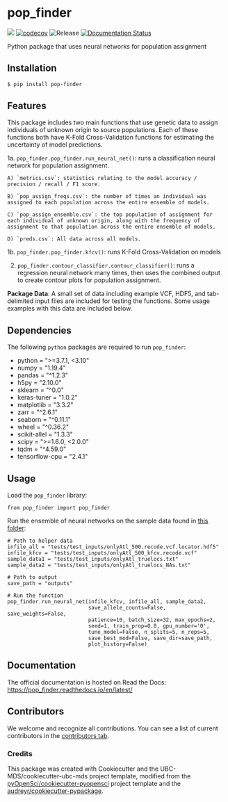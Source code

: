 # pop_finder 

![](https://github.com/katieb1/pop_finder/workflows/build/badge.svg) [![codecov](https://codecov.io/gh/katieb1/pop_finder/branch/main/graph/badge.svg)](https://codecov.io/gh/katieb1/pop_finder) ![Release](https://img.shields.io/github/v/release/katieb1/pop_finder?include_prereleases) [![Documentation Status](https://readthedocs.org/projects/pop_finder/badge/?version=latest)](https://pop_finder.readthedocs.io/en/latest/?badge=latest)

Python package that uses neural networks for population assignment

## Installation

```bash
$ pip install pop-finder
```

## Features

This package includes two main functions that use genetic data to assign individuals of unknown origin to source populations. Each of these functions both have K-Fold Cross-Validation functions for estimating the uncertainty of model predictions. 

1a. `pop_finder.pop_finder.run_neural_net()`: runs a classification neural network for population assignment. 

    A) `metrics.csv`: statistics relating to the model accuracy / precision / recall / F1 score.

    B) `pop_assign_freqs.csv`: the number of times an individual was assigned to each population across the entire ensemble of models.

    C) `pop_assign_ensemble.csv`: the top population of assignment for each individual of unknown origin, along with the frequency of assignment to that population across the entire ensemble of models.

    D) `preds.csv`: All data across all models.

1b. `pop_finder.pop_finder.kfcv()`: runs K-Fold Cross-Validation on models

2. `pop_finder.contour_classifier.contour_classifier()`: runs a regression neural network many times, then uses the combined output to create contour plots for population assignment.


**Package Data**: A small set of data including example VCF, HDF5, and tab-delimited input files are included for testing the functions. Some usage examples with this data are included below.

## Dependencies

The following `python` packages are required to run `pop_finder`:

* python = ">=3.7.1, <3.10"
* numpy = "1.19.4"
* pandas = "^1.2.3"
* h5py = "2.10.0"
* sklearn = "^0.0"
* keras-tuner = "1.0.2"
* matplotlib = "3.3.2"
* zarr = "^2.6.1"
* seaborn = "^0.11.1"
* wheel = "^0.36.2"
* scikit-allel = "1.3.3"
* scipy = ">=1.6.0, <2.0.0"
* tqdm = "^4.59.0"
* tensorflow-cpu = "2.4.1"

## Usage

Load the `pop_finder` library:

```
from pop_finder import pop_finder
```

Run the ensemble of neural networks on the sample data found in [this folder](https://github.com/katieb1/pop_finder/tree/main/tests/test_inputs):

```
# Path to helper data
infile_all = "tests/test_inputs/onlyAtl_500.recode.vcf.locator.hdf5"
infile_kfcv = "tests/test_inputs/onlyAtl_500_kfcv.recode.vcf"
sample_data1 = "tests/test_inputs/onlyAtl_truelocs.txt"
sample_data2 = "tests/test_inputs/onlyAtl_truelocs_NAs.txt" 

# Path to output
save_path = "outputs"

# Run the function
pop_finder.run_neural_net(infile_kfcv, infile_all, sample_data2,
                          save_allele_counts=False, save_weights=False,
                          patience=10, batch_size=32, max_epochs=2,
                          seed=1, train_prop=0.8, gpu_number='0',
                          tune_model=False, n_splits=5, n_reps=5,
                          save_best_mod=False, save_dir=save_path,
                          plot_history=False)
```

## Documentation

The official documentation is hosted on Read the Docs: https://pop_finder.readthedocs.io/en/latest/

## Contributors

We welcome and recognize all contributions. You can see a list of current contributors in the [contributors tab](https://github.com/katieb1/pop_finder/graphs/contributors).

### Credits

This package was created with Cookiecutter and the UBC-MDS/cookiecutter-ubc-mds project template, modified from the [pyOpenSci/cookiecutter-pyopensci](https://github.com/pyOpenSci/cookiecutter-pyopensci) project template and the [audreyr/cookiecutter-pypackage](https://github.com/audreyr/cookiecutter-pypackage).
